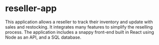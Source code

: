 # reseller-app

This application allows a reseller to track their inventory and update with sales and restocking. It integrates many features to simplify the reselling process. The application includes a snappy front-end built in React using Node as an API, and a SQL database.
